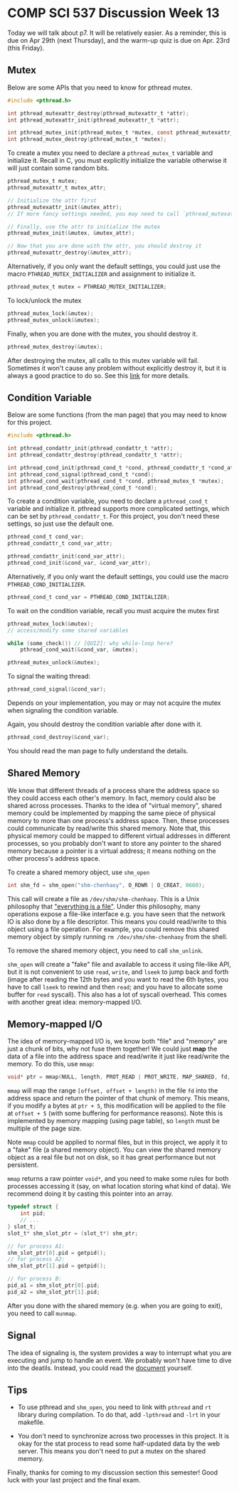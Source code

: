 # COMP SCI 537 Discussion Week 13

Today we will talk about p7. It will be relatively easier. As a reminder, this is due on Apr 29th (next Thursday), and the warm-up quiz is due on Apr. 23rd (this Friday).


## Mutex

Below are some APIs that you need to know for pthread mutex.

```C
#include <pthread.h>

int pthread_mutexattr_destroy(pthread_mutexattr_t *attr);
int pthread_mutexattr_init(pthread_mutexattr_t *attr);

int pthread_mutex_init(pthread_mutex_t *mutex, const pthread_mutexattr_t *attr);
int pthread_mutex_destroy(pthread_mutex_t *mutex);
```

To create a mutex you need to declare a `pthread_mutex_t` variable and initialize it. Recall in C, you must explicitly initialize the variable otherwise it will just contain some random bits.

```C
pthread_mutex_t mutex;
pthread_mutexattr_t mutex_attr;

// Initialize the attr first
pthread_mutexattr_init(&mutex_attr);
// If more fancy settings needed, you may need to call `pthread_mutexattr_setXXX(&mutex_attr, ...)` to further configure the attr

// Finally, use the attr to initialize the mutex
pthread_mutex_init(&mutex, &mutex_attr);

// Now that you are done with the attr, you should destroy it
pthread_mutexattr_destroy(&mutex_attr);
```

Alternatively, if you only want the default settings, you could just use the macro `PTHREAD_MUTEX_INITIALIZER` and assignment to initialize it.

```C
pthread_mutex_t mutex = PTHREAD_MUTEX_INITIALIZER;
```

To lock/unlock the mutex

```C
pthread_mutex_lock(&mutex);
pthread_mutex_unlock(&mutex);
```

Finally, when you are done with the mutex, you should destroy it.

```C
pthread_mutex_destroy(&mutex);
```

After destroying the mutex, all calls to this mutex variable will fail. Sometimes it won't cause any problem without explicitly destroy it, but it is always a good practice to do so. See this [link](https://stackoverflow.com/questions/14721229/is-it-necessary-to-call-pthread-mutex-destroy-on-a-mutex) for more details.


## Condition Variable

Below are some functions (from the man page) that you may need to know for this project.

```C
#include <pthread.h>

int pthread_condattr_init(pthread_condattr_t *attr);
int pthread_condattr_destroy(pthread_condattr_t *attr);

int pthread_cond_init(pthread_cond_t *cond, pthread_condattr_t *cond_attr);
int pthread_cond_signal(pthread_cond_t *cond);
int pthread_cond_wait(pthread_cond_t *cond, pthread_mutex_t *mutex);
int pthread_cond_destroy(pthread_cond_t *cond);
```

To create a condition variable, you need to declare a `pthread_cond_t` variable and initialize it. pthread supports more complicated settings, which can be set by `pthread_condattr_t`. For this project, you don't need these settings, so just use the default one.

```C
pthread_cond_t cond_var;
pthread_condattr_t cond_var_attr;

pthread_condattr_init(cond_var_attr);
pthread_cond_init(&cond_var, &cond_var_attr);
```

Alternatively, if you only want the default settings, you could use the macro `PTHREAD_COND_INITIALIZER`.

```C
pthread_cond_t cond_var = PTHREAD_COND_INITIALIZER;
```

To wait on the condition variable, recall you must acquire the mutex first

```C
pthread_mutex_lock(&mutex);
// access/modify some shared variables

while (some_check()) // [QUIZ]: why while-loop here?
    pthread_cond_wait(&cond_var, &mutex);

pthread_mutex_unlock(&mutex);
```

To signal the waiting thread:

```C
pthread_cond_signal(&cond_var);
```

Depends on your implementation, you may or may not acquire the mutex when signaling the condition variable.

Again, you should destroy the condition variable after done with it.

```C
pthread_cond_destroy(&cond_var);
```

You should read the man page to fully understand the details.

## Shared Memory

We know that different threads of a process share the address space so they could access each other's memory. In fact, memory could also be shared across processes. Thanks to the idea of "virtual memory", shared memory could be implemented by mapping the same piece of physical memory to more than one process's address space. Then, these processes could communicate by read/write this shared memory. Note that, this physical memory could be mapped to different virtual addresses in different processes, so you probably don't want to store any pointer to the shared memory because a pointer is a virtual address; it means nothing on the other process's address space.

To create a shared memory object, use `shm_open`

```C
int shm_fd = shm_open("shm-chenhaoy", O_RDWR | O_CREAT, 0660);
```

This call will create a file as `/dev/shm/shm-chenhaoy`. This is a Unix philosophy that ["everything is a file"](https://en.wikipedia.org/wiki/Everything_is_a_file). Under this philosophy, many operations expose a file-like interface e.g. you have seen that the network IO is also done by a file descriptor. This means you could read/write to this object using a file operation. For example, you could remove this shared memory object by simply running `rm /dev/shm/shm-chenhaoy` from the shell.

To remove the shared memory object, you need to call `shm_unlink`.

`shm_open` will create a "fake" file and available to access it using file-like API, but it is not convenient to use `read`, `write`, and `lseek` to jump back and forth (image after reading the 12th bytes and you want to read the 6th bytes, you have to call `lseek` to rewind and then `read`; and you have to allocate some buffer for `read` syscall). This also has a lot of syscall overhead. This comes with another great idea: memory-mapped I/O.

## Memory-mapped I/O

The idea of memory-mapped I/O is, we know both "file" and "memory" are just a chunk of bits, why not fuse them together! We could just **map** the data of a file into the address space and read/write it just like read/write the memory. To do this, use `mmap`:

```C
void* ptr = mmap(NULL, length, PROT_READ | PROT_WRITE, MAP_SHARED, fd, offset);
```

`mmap` will map the range `[offset, offset + length)` in the file `fd` into the address space and return the pointer of that chunk of memory. This means, if you modify a bytes at `ptr + 5`, this modification will be applied to the file at `offset + 5` (with some buffering for performance reasons). Note this is implemented by memory mapping (using page table), so `length` must be multiple of the page size.

Note `mmap` could be applied to normal files, but in this project, we apply it to a "fake" file (a shared memory object). You can view the shared memory object as a real file but not on disk, so it has great performance but not persistent.

`mmap` returns a raw pointer `void*`, and you need to make some rules for both processes accessing it (say, on what location storing what kind of data). We recommend doing it by casting this pointer into an array.

```C
typedef struct {
    int pid;
    // ...
} slot_t;
slot_t* shm_slot_ptr = (slot_t*) shm_ptr;

// for process A1:
shm_slot_ptr[0].pid = getpid();
// for process A2:
shm_slot_ptr[1].pid = getpid();

// for process B:
pid_a1 = shm_slot_ptr[0].pid;
pid_a2 = shm_slot_ptr[1].pid;
```

After you done with the shared memory (e.g. when you are going to exit), you need to call `munmap`.

## Signal

The idea of signaling is, the system provides a way to interrupt what you are executing and jump to handle an event. We probably won't have time to dive into the deatils. Instead, you could read the [document](https://www.gnu.org/software/libc/manual/html_node/Signal-Actions.html) yourself.


## Tips

- To use pthread and `shm_open`, you need to link with `pthread` and `rt` library during compilation. To do that, add `-lpthread` and `-lrt` in your makefile.

- You don't need to synchronize across two processes in this project. It is okay for the stat process to read some half-updated data by the web server. This means you don't need to put a mutex on the shared memory.


Finally, thanks for coming to my discussion section this semester! Good luck with your last project and the final exam.